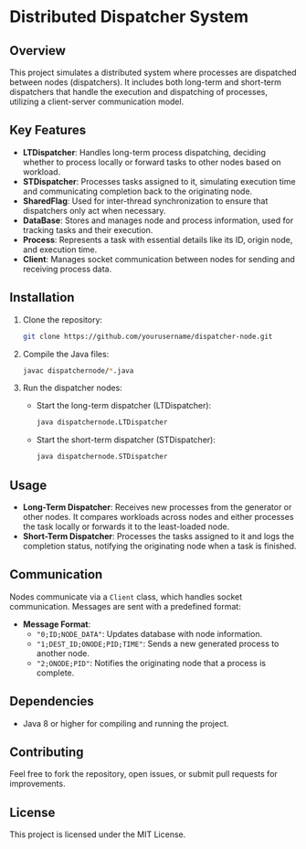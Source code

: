 # Distributed Dispatcher System

## Overview
This project simulates a distributed system where processes are dispatched between nodes (dispatchers). It includes both long-term and short-term dispatchers that handle the execution and dispatching of processes, utilizing a client-server communication model.

## Key Features
- **LTDispatcher**: Handles long-term process dispatching, deciding whether to process locally or forward tasks to other nodes based on workload.
- **STDispatcher**: Processes tasks assigned to it, simulating execution time and communicating completion back to the originating node.
- **SharedFlag**: Used for inter-thread synchronization to ensure that dispatchers only act when necessary.
- **DataBase**: Stores and manages node and process information, used for tracking tasks and their execution.
- **Process**: Represents a task with essential details like its ID, origin node, and execution time.
- **Client**: Manages socket communication between nodes for sending and receiving process data.

## Installation
1. Clone the repository:
    ```bash
    git clone https://github.com/yourusername/dispatcher-node.git
    ```

2. Compile the Java files:
    ```bash
    javac dispatchernode/*.java
    ```

3. Run the dispatcher nodes:
    - Start the long-term dispatcher (LTDispatcher):
      ```bash
      java dispatchernode.LTDispatcher
      ```

    - Start the short-term dispatcher (STDispatcher):
      ```bash
      java dispatchernode.STDispatcher
      ```

## Usage
- **Long-Term Dispatcher**: Receives new processes from the generator or other nodes. It compares workloads across nodes and either processes the task locally or forwards it to the least-loaded node.
- **Short-Term Dispatcher**: Processes the tasks assigned to it and logs the completion status, notifying the originating node when a task is finished.

## Communication
Nodes communicate via a `Client` class, which handles socket communication. Messages are sent with a predefined format:
- **Message Format**:
    - `"0;ID;NODE_DATA"`: Updates database with node information.
    - `"1;DEST_ID;ONODE;PID;TIME"`: Sends a new generated process to another node.
    - `"2;ONODE;PID"`: Notifies the originating node that a process is complete.

## Dependencies
- Java 8 or higher for compiling and running the project.

## Contributing
Feel free to fork the repository, open issues, or submit pull requests for improvements.

## License
This project is licensed under the MIT License.
